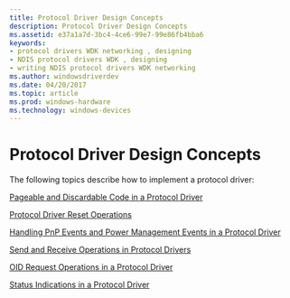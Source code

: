 ```yaml
---
title: Protocol Driver Design Concepts
description: Protocol Driver Design Concepts
ms.assetid: e37a1a7d-3bc4-4ce6-99e7-99e86fb4bba6
keywords:
- protocol drivers WDK networking , designing
- NDIS protocol drivers WDK , designing
- writing NDIS protocol drivers WDK networking
ms.author: windowsdriverdev
ms.date: 04/20/2017
ms.topic: article
ms.prod: windows-hardware
ms.technology: windows-devices
---
```


# Protocol Driver Design Concepts





The following topics describe how to implement a protocol driver:

[Pageable and Discardable Code in a Protocol Driver](pageable-and-discardable-code-in-a-protocol-driver.md)

[Protocol Driver Reset Operations](protocol-driver-reset-operations.md)

[Handling PnP Events and Power Management Events in a Protocol Driver](handling-pnp-events-and-power-management-events-in-a-protocol-driver.md)

[Send and Receive Operations in Protocol Drivers](send-and-receive-operations-in-protocol-drivers.md)

[OID Request Operations in a Protocol Driver](oid-request-operations-in-a-protocol-driver.md)

[Status Indications in a Protocol Driver](status-indications-in-a-protocol-driver.md)

 

 





